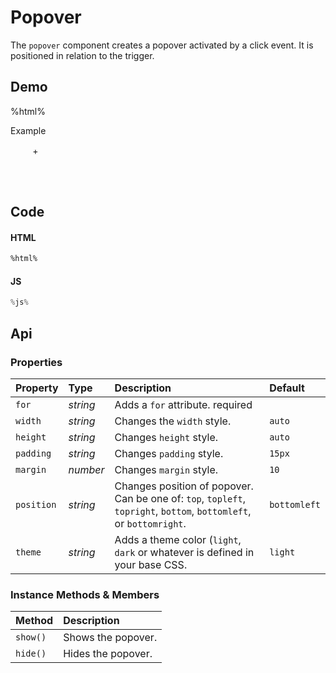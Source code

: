 # Popover

The `popover` component creates a popover activated by a click event. It is positioned in relation to the trigger.

## Demo

%html%

<style nonce="%nonce%">
  #popover-example-trigger {
    width: 50px;
    height: 50px;
    background-color: var(--background);
    display: inline-block;
    padding: 15px;
    text-align: center;
    border-radius: 7px;
    cursor: pointer;
    transition: background-color 0.2s ease;
  }
  #popover-example-trigger:hover {
    background-color: var(--secondary);
  }

  .tonic--popover {
    line-height: 25px;    
  }
</style>

<div class="example">
  <div class="header">Example</div>
  <div class="content">
    <div id="popover-example-trigger">+</div>
  </div>
</div>

## Code

#### HTML
```html
%html%
```

#### JS
```js
%js%
```

## Api

### Properties

| Property | Type | Description | Default |
| :--- | :--- | :--- | :--- |
| `for` | *string* | Adds a `for` attribute. <span class="req">required</span> |  |
| `width` | *string* | Changes the `width` style. | `auto` |
| `height` | *string* | Changes `height` style. | `auto` |
| `padding` | *string* | Changes `padding` style. | `15px` |
| `margin` | *number* | Changes `margin` style. | `10` |
| `position` | *string* | Changes position of popover. Can be one of: `top`, `topleft`, `topright`, `bottom`, `bottomleft`, or `bottomright`. | `bottomleft` |
| `theme` | *string* | Adds a theme color (`light`, `dark` or whatever is defined in your base CSS. | `light` |

### Instance Methods & Members

| Method | Description |
| :--- | :--- |
| `show()` | Shows the popover. |
| `hide()` | Hides the popover. |
